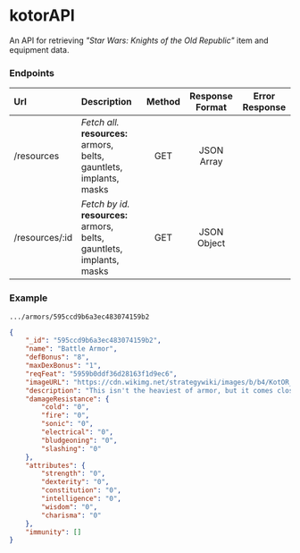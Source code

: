 # kotorAPI
An API for retrieving *"Star Wars: Knights of the Old Republic"* item and equipment data.

### Endpoints
| **Url** | **Description** | **Method** | **Response Format** | **Error Response** |
| :--- | :--- | :---: | :---: | --- |
| /resources        | *Fetch all.* <br>**resources:** armors, belts, gauntlets, implants, masks    | GET | JSON Array
| /resources/:id    | *Fetch by id.* <br>**resources:** armors, belts, gauntlets, implants, masks    | GET | JSON Object

### Example
```
.../armors/595ccd9b6a3ec483074159b2
```

```JSON
{
    "_id": "595ccd9b6a3ec483074159b2",
    "name": "Battle Armor",
    "defBonus": "8",
    "maxDexBonus": "1",
    "reqFeat": "5959b0ddf36d28163f1d9ec6",
    "imageURL": "https://cdn.wikimg.net/strategywiki/images/b/b4/KotOR_Item_Battle_Armor.png",
    "description": "This isn't the heaviest of armor, but it comes close. Designed for heavy militias, it has the protection needed to keep a soldier alive during ranged combat with massive weapons.",
    "damageResistance": {
        "cold": "0",
        "fire": "0",
        "sonic": "0",
        "electrical": "0",
        "bludgeoning": "0",
        "slashing": "0"
    },
    "attributes": {
        "strength": "0",
        "dexterity": "0",
        "constitution": "0",
        "intelligence": "0",
        "wisdom": "0",
        "charisma": "0"
    },
    "immunity": []
}
```
